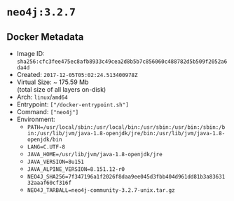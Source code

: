 # `neo4j:3.2.7`

## Docker Metadata

- Image ID: `sha256:cfc3fee475ec8afb8933c49cea2d8b5b7c856060c488782d5b509f2052a6da4d`
- Created: `2017-12-05T05:02:24.513400978Z`
- Virtual Size: ~ 175.59 Mb  
  (total size of all layers on-disk)
- Arch: `linux`/`amd64`
- Entrypoint: `["/docker-entrypoint.sh"]`
- Command: `["neo4j"]`
- Environment:
  - `PATH=/usr/local/sbin:/usr/local/bin:/usr/sbin:/usr/bin:/sbin:/bin:/usr/lib/jvm/java-1.8-openjdk/jre/bin:/usr/lib/jvm/java-1.8-openjdk/bin`
  - `LANG=C.UTF-8`
  - `JAVA_HOME=/usr/lib/jvm/java-1.8-openjdk/jre`
  - `JAVA_VERSION=8u151`
  - `JAVA_ALPINE_VERSION=8.151.12-r0`
  - `NEO4J_SHA256=7f347196a1f2026f8daa9ee045d3fbb404d961dd81b3a8363132aaaf60cf316f`
  - `NEO4J_TARBALL=neo4j-community-3.2.7-unix.tar.gz`

